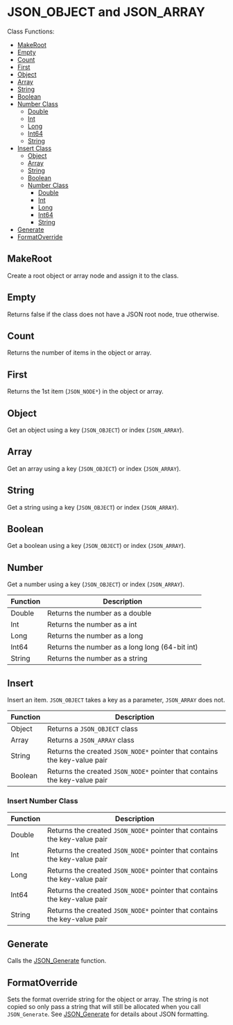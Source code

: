 # JSON_OBJECT and JSON_ARRAY

Class Functions:
- [MakeRoot](#MakeRoot)
- [Empty](#Empty)
- [Count](#Count)
- [First](#First)
- [Object](#Object)
- [Array](#Array)
- [String](#String)
- [Boolean](#Boolean)
- [Number Class](#Number)
  - [Double](#Number)
  - [Int](#Number)
  - [Long](#Number)
  - [Int64](#Number)
  - [String](#Number)
- [Insert Class](#Insert)
  - [Object](#Insert)
  - [Array](#Insert)
  - [String](#Insert)
  - [Boolean](#Insert)
  - [Number Class](#Insert-Number-Class)
    - [Double](#Insert-Number-Class)
    - [Int](#Insert-Number-Class)
    - [Long](#Insert-Number-Class)
    - [Int64](#Insert-Number-Class)
    - [String](#Insert-Number-Class)
- [Generate](#Generate)
- [FormatOverride](#FormatOverride)

## MakeRoot
Create a root object or array node and assign it to the class.

## Empty
Returns false if the class does not have a JSON root node, true otherwise.

## Count
Returns the number of items in the object or array.

## First
Returns the 1st item (`JSON_NODE*`) in the object or array.

## Object
Get an object using a key (`JSON_OBJECT`) or index (`JSON_ARRAY`).

## Array
Get an array using a key (`JSON_OBJECT`) or index (`JSON_ARRAY`).

## String
Get a string using a key (`JSON_OBJECT`) or index (`JSON_ARRAY`).

## Boolean
Get a boolean using a key (`JSON_OBJECT`) or index (`JSON_ARRAY`).

## Number
Get a number using a key (`JSON_OBJECT`) or index (`JSON_ARRAY`).

| Function | Description |
| --- | --- |
| Double | Returns the number as a double |
| Int | Returns the number as a int |
| Long | Returns the number as a long |
| Int64 | Returns the number as a long long (64-bit int) |
| String | Returns the number as a string |

## Insert
Insert an item. `JSON_OBJECT` takes a key as a parameter, `JSON_ARRAY` does not.

| Function | Description |
| --- | --- |
| Object | Returns a `JSON_OBJECT` class |
| Array | Returns a `JSON_ARRAY` class |
| String | Returns the created `JSON_NODE*` pointer that contains the key-value pair |
| Boolean | Returns the created `JSON_NODE*` pointer that contains the key-value pair |

### Insert Number Class

| Function | Description |
| --- | --- |
| Double | Returns the created `JSON_NODE*` pointer that contains the key-value pair |
| Int | Returns the created `JSON_NODE*` pointer that contains the key-value pair |
| Long | Returns the created `JSON_NODE*` pointer that contains the key-value pair |
| Int64 | Returns the created `JSON_NODE*` pointer that contains the key-value pair |
| String | Returns the created `JSON_NODE*` pointer that contains the key-value pair |

## Generate
Calls the [JSON_Generate](JSON_Generate.md) function.

## FormatOverride
Sets the format override string for the object or array. The string is not copied so only pass a string that will still be allocated when you call `JSON_Generate`. See [JSON_Generate](JSON_Generate.md) for details about JSON formatting.
